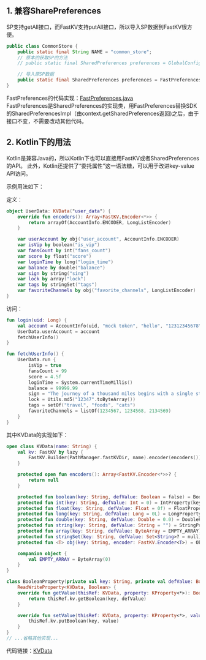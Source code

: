 ## 1. 兼容SharePreferences

SP支持getAll接口，而FastKV支持putAll接口，所以导入SP数据到FastKV很方便。

```java
public class CommonStore {
    public static final String NAME = "common_store";
    // 原本的获取SP的方法
    // public static final SharedPreferences preferences = GlobalConfig.appContext.getSharedPreferences(NAME, Context.MODE_PRIVATE);

    // 导入原SP数据
    public static final SharedPreferences preferences = FastPreferences.adapt(GlobalConfig.appContext, NAME, false);
}
```

FastPreferences的代码实现：[FastPreferences.java](https://github.com/BillyWei01/FastKV/blob/main/FastKVDemo/app/src/main/java/io/github/fastkvdemo/fastkv/FastPreferences.java) <br>
FastPreferences是SharedPreferences的实现类，用FastPreferences替换SDK的SharedPreferencesImpl（由context.getSharedPreferences返回)之后，由于接口不变，不需要改动其他代码。<br>

## 2. Kotlin下的用法

Kotlin是兼容Java的，所以Kotlin下也可以直接用FastKV或者SharedPreferences的API。
此外，Kotlin还提供了“委托属性”这一语法糖，可以用于改进key-value API访问。

示例用法如下：

定义：
```kotlin
object UserData: KVData("user_data") {
    override fun encoders(): Array<FastKV.Encoder<*>> {
        return arrayOf(AccountInfo.ENCODER, LongListEncoder)
    }

    var userAccount by obj("user_account", AccountInfo.ENCODER)
    var isVip by boolean("is_vip")
    var fansCount by int("fans_count")
    var score by float("score")
    var loginTime by long("login_time")
    var balance by double("balance")
    var sign by string("sing")
    var lock by array("lock")
    var tags by stringSet("tags")
    var favoriteChannels by obj("favorite_channels", LongListEncoder)
}
```

访问：
```kotlin
fun login(uid: Long) {
    val account = AccountInfo(uid, "mock token", "hello", "12312345678", "foo@gmail.com")
    UserData.userAccount = account
    fetchUserInfo()
}

fun fetchUserInfo() {
    UserData.run {
        isVip = true
        fansCount = 99
        score = 4.5f
        loginTime = System.currentTimeMillis()
        balance = 99999.99
        sign = "The journey of a thousand miles begins with a single step."
        lock = Utils.md5("12347".toByteArray())
        tags = setOf("travel", "foods", "cats")
        favoriteChannels = listOf(1234567, 1234568, 2134569)
    }
}
```

其中KVData的实现如下：

```kotlin
open class KVData(name: String) {
    val kv: FastKV by lazy {
        FastKV.Builder(PathManager.fastKVDir, name).encoder(encoders()).build()
    }

    protected open fun encoders(): Array<FastKV.Encoder<*>>? {
        return null
    }

    protected fun boolean(key: String, defValue: Boolean = false) = BooleanProperty(key, defValue)
    protected fun int(key: String, defValue: Int = 0) = IntProperty(key, defValue)
    protected fun float(key: String, defValue: Float = 0f) = FloatProperty(key, defValue)
    protected fun long(key: String, defValue: Long = 0L) = LongProperty(key, defValue)
    protected fun double(key: String, defValue: Double = 0.0) = DoubleProperty(key, defValue)
    protected fun string(key: String, defValue: String = "") = StringProperty(key, defValue)
    protected fun array(key: String, defValue: ByteArray = EMPTY_ARRAY) = ArrayProperty(key, defValue)
    protected fun stringSet(key: String, defValue: Set<String>? = null) = StringSetProperty(key, defValue)
    protected fun <T> obj(key: String, encoder: FastKV.Encoder<T>) = ObjectProperty(key, encoder)

    companion object {
        val EMPTY_ARRAY = ByteArray(0)
    }
}

class BooleanProperty(private val key: String, private val defValue: Boolean) :
    ReadWriteProperty<KVData, Boolean> {
    override fun getValue(thisRef: KVData, property: KProperty<*>): Boolean {
        return thisRef.kv.getBoolean(key, defValue)
    }

    override fun setValue(thisRef: KVData, property: KProperty<*>, value: Boolean) {
        thisRef.kv.putBoolean(key, value)
    }
}
// ...省略其他实现...
```

代码链接：[KVData](https://github.com/BillyWei01/FastKV/blob/main/FastKVDemo/app/src/main/java/io/github/fastkvdemo/fastkv/KVData.kt)
